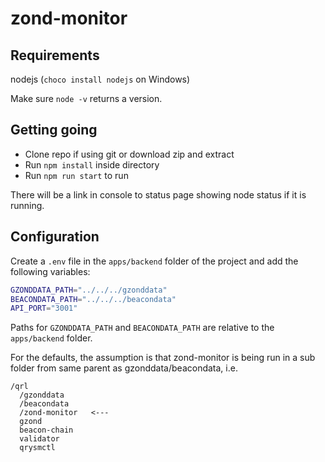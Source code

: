 # zond-monitor

## Requirements

nodejs (`choco install nodejs` on Windows)

Make sure `node -v` returns a version.

## Getting going

- Clone repo if using git or download zip and extract
- Run `npm install` inside directory
- Run `npm run start` to run

There will be a link in console to status page showing node status if it is running.

## Configuration

Create a `.env` file in the `apps/backend` folder of the project and add the following variables:

``` bash
GZONDDATA_PATH="../../../gzonddata"
BEACONDATA_PATH="../../../beacondata"
API_PORT="3001"
```

Paths for `GZONDDATA_PATH` and `BEACONDATA_PATH` are relative to the `apps/backend` folder.

For the defaults, the assumption is that zond-monitor is being run in a sub folder from same parent as gzonddata/beacondata, i.e.

``` text
/qrl
  /gzonddata
  /beacondata
  /zond-monitor   <---
  gzond
  beacon-chain
  validator
  qrysmctl
```
